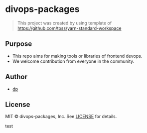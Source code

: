 # divops-packages

> This project was created by using template of https://github.com/toss/yarn-standard-workspace

## Purpose

- This repo aims for making tools or libraries of frontend devops.
- We welcome contribution from everyone in the community.

## Author

- [dp](https://github.com/divopsor)

## License

MIT © divops-packages, Inc. See [LICENSE](./LICENSE) for details.

test
